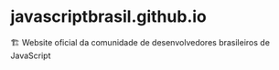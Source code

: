 # javascriptbrasil.github.io
🏗️ Website oficial da comunidade de desenvolvedores brasileiros de JavaScript
